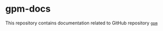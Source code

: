 # gpm-docs

This repository contains documentation related to GitHub repository [`gpm`](https://github.com/FifthTry/gpm)
